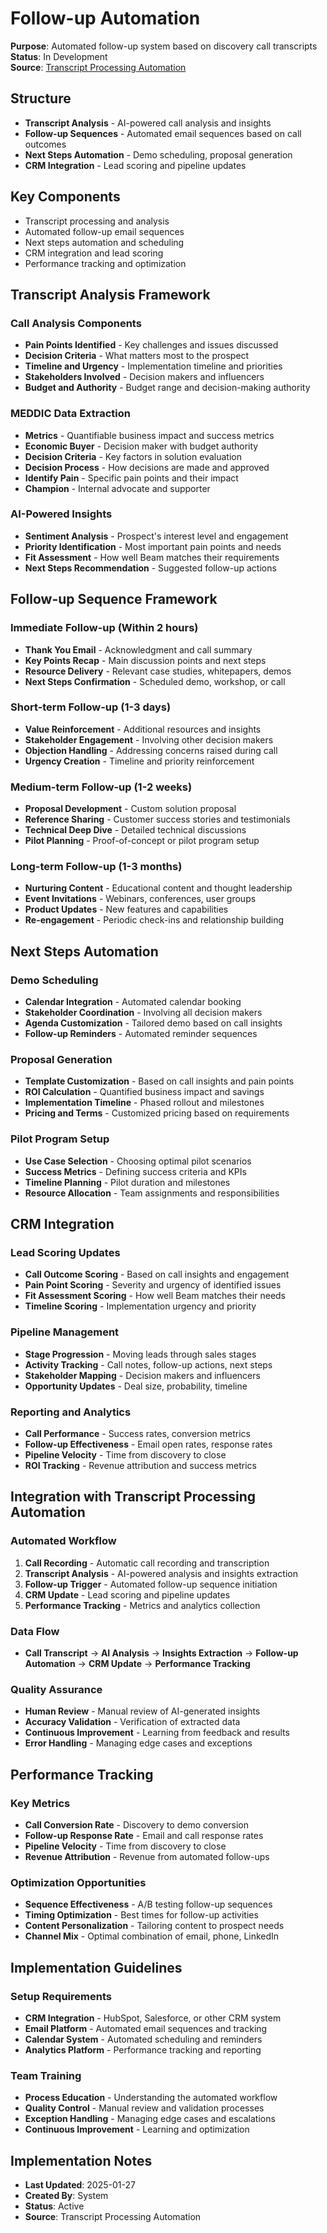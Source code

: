 # Follow-up Automation
**Purpose**: Automated follow-up system based on discovery call transcripts  
**Status**: In Development  
**Source**: [Transcript Processing Automation](https://github.com/your-repo/transcript-processing-automation)

## Structure
- **Transcript Analysis** - AI-powered call analysis and insights
- **Follow-up Sequences** - Automated email sequences based on call outcomes
- **Next Steps Automation** - Demo scheduling, proposal generation
- **CRM Integration** - Lead scoring and pipeline updates

## Key Components
- Transcript processing and analysis
- Automated follow-up email sequences
- Next steps automation and scheduling
- CRM integration and lead scoring
- Performance tracking and optimization

## Transcript Analysis Framework

### Call Analysis Components
- **Pain Points Identified** - Key challenges and issues discussed
- **Decision Criteria** - What matters most to the prospect
- **Timeline and Urgency** - Implementation timeline and priorities
- **Stakeholders Involved** - Decision makers and influencers
- **Budget and Authority** - Budget range and decision-making authority

### MEDDIC Data Extraction
- **Metrics** - Quantifiable business impact and success metrics
- **Economic Buyer** - Decision maker with budget authority
- **Decision Criteria** - Key factors in solution evaluation
- **Decision Process** - How decisions are made and approved
- **Identify Pain** - Specific pain points and their impact
- **Champion** - Internal advocate and supporter

### AI-Powered Insights
- **Sentiment Analysis** - Prospect's interest level and engagement
- **Priority Identification** - Most important pain points and needs
- **Fit Assessment** - How well Beam matches their requirements
- **Next Steps Recommendation** - Suggested follow-up actions

## Follow-up Sequence Framework

### Immediate Follow-up (Within 2 hours)
- **Thank You Email** - Acknowledgment and call summary
- **Key Points Recap** - Main discussion points and next steps
- **Resource Delivery** - Relevant case studies, whitepapers, demos
- **Next Steps Confirmation** - Scheduled demo, workshop, or call

### Short-term Follow-up (1-3 days)
- **Value Reinforcement** - Additional resources and insights
- **Stakeholder Engagement** - Involving other decision makers
- **Objection Handling** - Addressing concerns raised during call
- **Urgency Creation** - Timeline and priority reinforcement

### Medium-term Follow-up (1-2 weeks)
- **Proposal Development** - Custom solution proposal
- **Reference Sharing** - Customer success stories and testimonials
- **Technical Deep Dive** - Detailed technical discussions
- **Pilot Planning** - Proof-of-concept or pilot program setup

### Long-term Follow-up (1-3 months)
- **Nurturing Content** - Educational content and thought leadership
- **Event Invitations** - Webinars, conferences, user groups
- **Product Updates** - New features and capabilities
- **Re-engagement** - Periodic check-ins and relationship building

## Next Steps Automation

### Demo Scheduling
- **Calendar Integration** - Automated calendar booking
- **Stakeholder Coordination** - Involving all decision makers
- **Agenda Customization** - Tailored demo based on call insights
- **Follow-up Reminders** - Automated reminder sequences

### Proposal Generation
- **Template Customization** - Based on call insights and pain points
- **ROI Calculation** - Quantified business impact and savings
- **Implementation Timeline** - Phased rollout and milestones
- **Pricing and Terms** - Customized pricing based on requirements

### Pilot Program Setup
- **Use Case Selection** - Choosing optimal pilot scenarios
- **Success Metrics** - Defining success criteria and KPIs
- **Timeline Planning** - Pilot duration and milestones
- **Resource Allocation** - Team assignments and responsibilities

## CRM Integration

### Lead Scoring Updates
- **Call Outcome Scoring** - Based on call insights and engagement
- **Pain Point Scoring** - Severity and urgency of identified issues
- **Fit Assessment Scoring** - How well Beam matches their needs
- **Timeline Scoring** - Implementation urgency and priority

### Pipeline Management
- **Stage Progression** - Moving leads through sales stages
- **Activity Tracking** - Call notes, follow-up actions, next steps
- **Stakeholder Mapping** - Decision makers and influencers
- **Opportunity Updates** - Deal size, probability, timeline

### Reporting and Analytics
- **Call Performance** - Success rates, conversion metrics
- **Follow-up Effectiveness** - Email open rates, response rates
- **Pipeline Velocity** - Time from discovery to close
- **ROI Tracking** - Revenue attribution and success metrics

## Integration with Transcript Processing Automation

### Automated Workflow
1. **Call Recording** - Automatic call recording and transcription
2. **Transcript Analysis** - AI-powered analysis and insights extraction
3. **Follow-up Trigger** - Automated follow-up sequence initiation
4. **CRM Update** - Lead scoring and pipeline updates
5. **Performance Tracking** - Metrics and analytics collection

### Data Flow
- **Call Transcript** → **AI Analysis** → **Insights Extraction** → **Follow-up Automation** → **CRM Update** → **Performance Tracking**

### Quality Assurance
- **Human Review** - Manual review of AI-generated insights
- **Accuracy Validation** - Verification of extracted data
- **Continuous Improvement** - Learning from feedback and results
- **Error Handling** - Managing edge cases and exceptions

## Performance Tracking

### Key Metrics
- **Call Conversion Rate** - Discovery to demo conversion
- **Follow-up Response Rate** - Email and call response rates
- **Pipeline Velocity** - Time from discovery to close
- **Revenue Attribution** - Revenue from automated follow-ups

### Optimization Opportunities
- **Sequence Effectiveness** - A/B testing follow-up sequences
- **Timing Optimization** - Best times for follow-up activities
- **Content Personalization** - Tailoring content to prospect needs
- **Channel Mix** - Optimal combination of email, phone, LinkedIn

## Implementation Guidelines

### Setup Requirements
- **CRM Integration** - HubSpot, Salesforce, or other CRM system
- **Email Platform** - Automated email sequences and tracking
- **Calendar System** - Automated scheduling and reminders
- **Analytics Platform** - Performance tracking and reporting

### Team Training
- **Process Education** - Understanding the automated workflow
- **Quality Control** - Manual review and validation processes
- **Exception Handling** - Managing edge cases and escalations
- **Continuous Improvement** - Learning and optimization

## Implementation Notes
- **Last Updated**: 2025-01-27
- **Created By**: System
- **Status**: Active
- **Source**: Transcript Processing Automation
